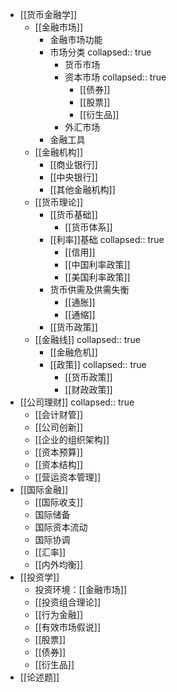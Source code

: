 - [[货币金融学]]
	- [[金融市场]]
		- 金融市场功能
		- 市场分类
		  collapsed:: true
			- 货币市场
			- 资本市场
			  collapsed:: true
				- [[债券]]
				- [[股票]]
				- [[衍生品]]
			- 外汇市场
		- 金融工具
	- [[金融机构]]
		- [[商业银行]]
		- [[中央银行]]
		- [[其他金融机构]]
	- [[货币理论]]
		- [[货币基础]]
			- [[货币体系]]
		- [[利率]]基础
		  collapsed:: true
			- [[信用]]
			- [[中国利率政策]]
			- [[美国利率政策]]
		- 货币供需及供需失衡
			- [[通胀]]
			- [[通缩]]
		- [[货币政策]]
	- [[金融线]]
	  collapsed:: true
		- [[金融危机]]
		- [[政策]]
		  collapsed:: true
			- [[货币政策]]
			- [[财政政策]]
- [[公司理财]]
  collapsed:: true
	- [[会计财管]]
	- [[公司创新]]
	- [[企业的组织架构]]
	- [[资本预算]]
	- [[资本结构]]
	- [[营运资本管理]]
- [[国际金融]]
	- [[国际收支]]
	- 国际储备
	- 国际资本流动
	- 国际协调
	- [[汇率]]
	- [[内外均衡]]
- [[投资学]]
	- 投资环境：[[金融市场]]
	- [[投资组合理论]]
	- [[行为金融]]
	- [[有效市场假说]]
	- [[股票]]
	- [[债券]]
	- [[衍生品]]
- [[论述题]]